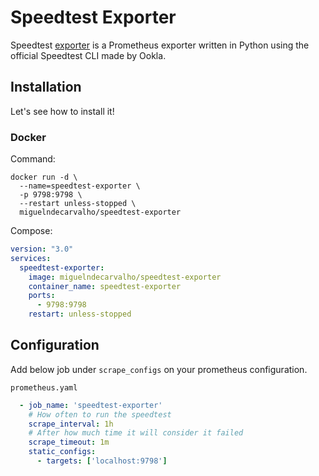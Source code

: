 # Speedtest Exporter

Speedtest [exporter](https://github.com/MiguelNdeCarvalho/speedtest-exporter) is a Prometheus exporter
written in Python using the official Speedtest CLI made by Ookla.

## Installation

Let's see how to install it!

### Docker

Command:

```shell
docker run -d \
  --name=speedtest-exporter \
  -p 9798:9798 \
  --restart unless-stopped \
  miguelndecarvalho/speedtest-exporter
```

Compose:

```yaml
version: "3.0"
services:
  speedtest-exporter:
    image: miguelndecarvalho/speedtest-exporter
    container_name: speedtest-exporter
    ports:
      - 9798:9798
    restart: unless-stopped
```

## Configuration

Add below job under `scrape_configs` on your prometheus configuration.

`prometheus.yaml`

```yaml
  - job_name: 'speedtest-exporter'
    # How often to run the speedtest
    scrape_interval: 1h
    # After how much time it will consider it failed
    scrape_timeout: 1m
    static_configs:
      - targets: ['localhost:9798']
```
